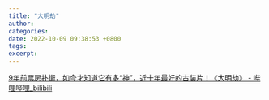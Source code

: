```yaml
---
title: "大明劫"
author:
categories:
date: 2022-10-09 09:38:53 +0800
tags:
excerpt:
---
```



[9年前票房扑街，如今才知道它有多“神”，近十年最好的古装片！《大明劫》 - 哔哩哔哩_bilibili](https://www.bilibili.com/video/BV1HM41167EJ/)









